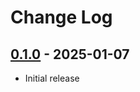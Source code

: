 # Change Log

## [0.1.0](https://github.com/typedduck/webserver/tree/v0.1.0) - 2025-01-07

- Initial release
